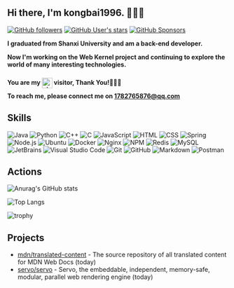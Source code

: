 ## Hi there, I'm kongbai1996. 👋👋👋

[![GitHub followers](https://img.shields.io/github/followers/kongbai1996?style=flat)](https://github.com/skyclouds2001?tab=followers)
[![GitHub User's stars](https://img.shields.io/github/stars/kongbai1996?style=flat)](https://github.com/kongbai1996)
[![GitHub Sponsors](https://img.shields.io/github/sponsors/kongbai1996)](https://github.com/kongbai1996)

**I graduated from Shanxi University and am a back-end developer.**

**Now I'm working on the Web Kernel project and continuing to explore the world of many interesting technologies.**

**You are my <img src="https://profile-counter.glitch.me/kongbai1996/count.svg" width="auto" height="24px" alt="visit-count" style="position: relative; top: 8px;" /> visitor, Thank You!🎉🎉🎉**

**To reach me, please connect me on [1782765876@qq.com](mailto:1782765876@qq.com)**

## Skills

![Java](https://img.shields.io/badge/-Java-05122A?style=flat&logo=Java&logoColor=FFA518)
![Python](https://img.shields.io/badge/-Python-05122A?style=flat&logo=python)
![C++](https://img.shields.io/badge/-C-05122A?style=flat&logo=C&logoColor=A8B9CC)
![C](https://img.shields.io/badge/-C++-05122A?style=flat&logo=cplusplus&logoColor=00599C)
![JavaScript](https://img.shields.io/badge/-JavaScript-05122A?style=flat&logo=javascript)
![HTML](https://img.shields.io/badge/-HTML-05122A?style=flat&logo=HTML5)
![CSS](https://img.shields.io/badge/-CSS-05122A?style=flat&logo=CSS3&logoColor=1572B6)
![Spring](https://img.shields.io/badge/-Spring-05122A?style=flat&logo=spring&logoColor=FFA518)
![Node.js](https://img.shields.io/badge/-Node.js-05122A?style=flat&logo=node.js)
![Ubuntu](https://img.shields.io/badge/-Ubuntu-05122A?style=flat&logo=Ubuntu)
![Docker](https://img.shields.io/badge/-Docker-05122A?style=flat&logo=Docker)
![Nginx](https://img.shields.io/badge/-Nginx-05122A?style=flat&logo=Nginx)
![NPM](https://img.shields.io/badge/-NPM-05122A?style=flat&logo=NPM)
![Redis](https://img.shields.io/badge/-Redis-05122A?style=flat&logo=Redis)
![MySQL](https://img.shields.io/badge/-MySQL-05122A?style=flat&logo=MySQL)
![JetBrains](https://img.shields.io/badge/-JetBrains-05122A?style=flat&logo=JetBrains)
![Visual Studio Code](https://img.shields.io/badge/-Visual%20Studio%20Code-05122A?style=flat&logo=visual-studio-code&logoColor=007ACC)
![Git](https://img.shields.io/badge/-Git-05122A?style=flat&logo=git)
![GitHub](https://img.shields.io/badge/-GitHub-05122A?style=flat&logo=github)
![Markdown](https://img.shields.io/badge/-Markdown-05122A?style=flat&logo=markdown)
![Postman](https://img.shields.io/badge/-Postman-05122A?style=flat&logo=Postman)

## Actions

![Anurag's GitHub stats](https://github-readme-stats.vercel.app/api?username=kongbai1996&count_private=true&theme=radical&local=cn&text_color=000&icon_color=000&bg_color=0,ea6161,ffc64d,fffc4d,52fa5a&show_icons=true&line_height=22)

![Top Langs](https://github-readme-stats.vercel.app/api/top-langs/?username=kongbai1996&langs_count=10&text_color=000&icon_color=fff&bg_color=0,52fa5a,4dfcff,c64dff&theme=graywhite&layout=compact&exclude_repo=skyclouds2001,skyclouds2001.github.io,skyclouds2001-blog,uApply,experiment-helper-core,experiment-helper-mobile,hexo-theme-fantastic)

![trophy](https://github-profile-trophy.vercel.app/?username=kongbai1996&theme=onedark&row=1&column=3)

## Projects
- [mdn/translated-content](https://github.com/mdn/translated-content) - The source repository of all translated content for MDN Web Docs (today)
- [servo/servo](https://github.com/servo/servo) - Servo, the embeddable, independent, memory-safe, modular, parallel web rendering engine (today)
